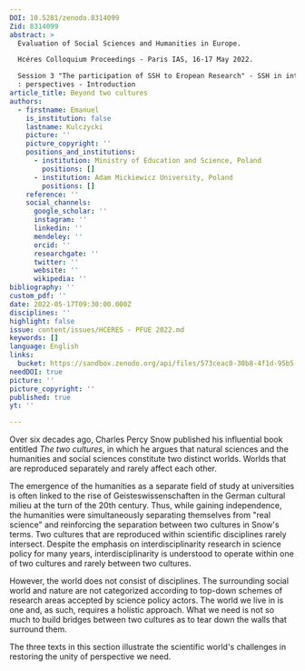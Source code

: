 ```yaml
---
DOI: 10.5281/zenodo.8314099
Zid: 8314099
abstract: >
  Evaluation of Social Sciences and Humanities in Europe. 

  Hcéres Colloquium Proceedings - Paris IAS, 16-17 May 2022. 

  Session 3 "The participation of SSH to Eropean Research" - SSH in interaction
  : perspectives - Introduction
article_title: Beyond two cultures
authors:
  - firstname: Emanuel
    is_institution: false
    lastname: Kulczycki
    picture: ''
    picture_copyright: ''
    positions_and_institutions:
      - institution: Ministry of Education and Science, Poland
        positions: []
      - institution: Adam Mickiewicz University, Poland
        positions: []
    reference: ''
    social_channels:
      google_scholar: ''
      instagram: ''
      linkedin: ''
      mendeley: ''
      orcid: ''
      researchgate: ''
      twitter: ''
      website: ''
      wikipedia: ''
bibliography: ''
custom_pdf: ''
date: 2022-05-17T09:30:00.000Z
disciplines: ''
highlight: false
issue: content/issues/HCERES - PFUE 2022.md
keywords: []
language: English
links:
  bucket: https://sandbox.zenodo.org/api/files/573ceac0-30b8-4f1d-95b5-82e2d6c17a6b
needDOI: true
picture: ''
picture_copyright: ''
published: true
yt: ''

---
```









Over six decades ago, Charles Percy Snow published his influential book entitled _The two cultures_, in which he argues that natural sciences and the humanities and social sciences constitute two distinct worlds. Worlds that are reproduced separately and rarely affect each other.

The emergence of the humanities as a separate field of study at universities is often linked to the rise of Geisteswissenschaften in the German cultural milieu at the turn of the 20th century. Thus, while gaining independence, the humanities were simultaneously separating themselves from "real science" and reinforcing the separation between two cultures in Snow's terms. Two cultures that are reproduced within scientific disciplines rarely intersect. Despite the emphasis on interdisciplinarity research in science policy for many years, interdisciplinarity is understood to operate within one of two cultures and rarely between two cultures.

However, the world does not consist of disciplines. The surrounding social world and nature are not categorized according to top-down schemes of research areas accepted by science policy actors. The world we live in is one and, as such, requires a holistic approach. What we need is not so much to build bridges between two cultures as to tear down the walls that surround them.

The three texts in this section illustrate the scientific world's challenges in restoring the unity of perspective we need.